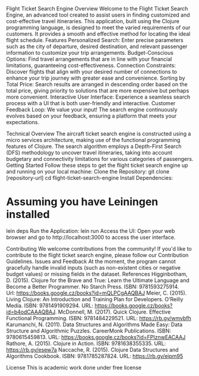 Flight Ticket Search Engine
Overview
Welcome to the Flight Ticket Search Engine, an advanced tool created to assist users in finding customized and cost-effective travel itineraries. This application, built using the Clojure programming language, is designed to meet the varied requirements of our customers. It provides a smooth and effective method for locating the ideal flight schedule.
Features
Personalized Search: Enter precise parameters such as the city of departure, desired destination, and relevant passenger information to customize your trip arrangements.
Budget-Conscious Options: Find travel arrangements that are in line with your financial limitations, guaranteeing cost-effectiveness.
Connection Constraints: Discover flights that align with your desired number of connections to enhance your trip journey with greater ease and convenience.
Sorting by Total Price: Search results are arranged in descending order based on the total price, giving priority to solutions that are more expensive but perhaps more convenient.
Interactive User Interface: Experience a seamless search process with a UI that is both user-friendly and interactive.
Customer Feedback Loop: We value your input! The search engine continuously evolves based on your feedback, ensuring a platform that meets your expectations.

Technical Overview
The aircraft ticket search engine is constructed using a micro services architecture, making use of the functional programming features of Clojure. The search algorithm employs a Depth-First Search (DFS) methodology to uncover travel itineraries, taking into account budgetary and connectivity limitations for various categories of passengers.
Getting Started
Follow these steps to get the flight ticket search engine up and running on your local machine:
Clone the Repository:
git clone [repository-url]
cd flight-ticket-search-engine
Install Dependencies:
# Assuming you have Leiningen installed
lein deps
Run the Application:
lein run
Access the UI:
Open your web browser and go to http://localhost:3000 to access the user interface.

Contributing
We welcome contributions from the community! If you'd like to contribute to the flight ticket search engine, please follow our Contribution Guidelines.
Issues and Feedback
At the moment, the program cannot gracefully handle invalid inputs (such as non-existent cities or negative budget values) or missing fields in the dataset.
References
Higginbotham, D. (2015). Clojure for the Brave and True: Learn the Ultimate Language and Become a Better Programmer. No Starch Press. ISBN: 9781593275914. Url: https://books.google.cz/books?id=mQLPCgAAQBAJ
Meier, C. (2015). Living Clojure: An Introduction and Training Plan for Developers. O’Reilly Media. ISBN: 9781491909294. URL: https://books.google.cz/books?id=b4odCAAAQBAJ.
McDonnell, M. (2017). Quick Clojure. Effective Functional Programming. ISBN: 9781484229521. URL: https://rb.gy/wmvbfh
Karumanchi, N. (2011). Data Structures and Algorithms Made Easy: Data Structure and Algorithmic Puzzles. CareerMonk Publications. ISBN: 9780615459813. URL: https://books.google.cz/books?id=FPIznwEACAAJ
Rathore, A. (2015). Clojure in Action. ISBN: 9781638355335. URL: https://rb.gy/esew7a
Naccache, R. (2015). Clojure Data Structures and Algorithms Cookbook. ISBN: 9781785287824. URL: https://rb.gy/eipm95

License
This is academic work done under free license

